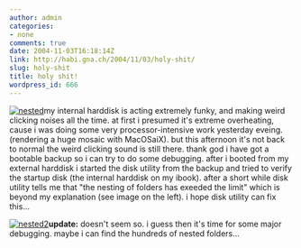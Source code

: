 ```yaml
---
author: admin
categories:
- none
comments: true
date: 2004-11-03T16:18:14Z
link: http://habi.gna.ch/2004/11/03/holy-shit/
slug: holy-shit
title: holy shit!
wordpress_id: 666
---
```


[![nested](http://habi.gna.ch/blog/images/nested-tm.jpg)](http://habi.gna.ch/blog/images/nested.jpg)my internal harddisk is acting extremely funky, and making weird clicking noises all the time.
at first i presumed it's extreme overheating, cause i was doing some very processor-intensive work yesterday eveing. (rendering a huge mosaic with MacOSaiX). but this afternoon it's not back to normal the weird clicking sound is still there.
thank god i have got a bootable backup so i can try to do some debugging.
after i booted from my external harddisk i started the disk utility from the backup and tried to verify the startup disk (the internal harddisk on my ibook). after a short while disk utility tells me that "the nesting of folders has exeeded the limit" which is beyond my explanation (see image on the left). i hope disk utility can fix this...

[![nested2](http://habi.gna.ch/blog/images/nested2-tm.jpg)](http://habi.gna.ch/blog/images/nested2.jpg)**update:** doesn't seem so. i guess then it's time for some major debugging. maybe i can find the hundreds of nested folders...   


